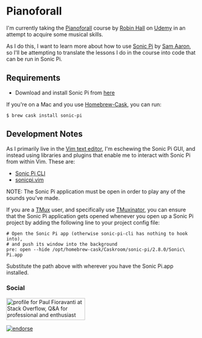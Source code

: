 # Pianoforall

I'm currently taking the [Pianoforall](https://www.udemy.com/pianoforall-incredible-new-way-to-learn-piano-keyboard/)
course by [Robin Hall](https://www.udemy.com/user/robinhall3/) on [Udemy](https://www.udemy.com/) in an attempt to acquire some musical skills.

As I do this, I want to learn more about how to use [Sonic Pi](http://sonic-pi.net/) by [Sam Aaron](https://twitter.com/samaaron), so I'll be attempting
to translate the lessons I do in the course into code that can be run in Sonic Pi.

## Requirements

- Download and install Sonic Pi from [here](http://sonic-pi.net/)

If you're on a Mac and you use [Homebrew-Cask](https://github.com/caskroom/homebrew-cask), you can run:

    $ brew cask install sonic-pi

## Development Notes

As I primarily live in the [Vim text editor](http://www.vim.org/), I'm eschewing the Sonic Pi GUI, and instead using libraries and plugins that enable me to interact with Sonic Pi from within Vim.  These are:

- [Sonic Pi CLI](https://github.com/Widdershin/sonic-pi-cli)
- [sonicpi.vim](https://github.com/dermusikman/sonicpi.vim)

NOTE: The Sonic Pi application must be open in order to play any of the sounds you've made.

If you are a [TMux](https://tmux.github.io/) user, and specifically use [TMuxinator](https://github.com/tmuxinator/tmuxinator), you can ensure that the Sonic Pi application gets opened whenever you open up a Sonic Pi project by adding the following line to your project config file:

    # Open the Sonic Pi app (otherwise sonic-pi-cli has nothing to hook into),
    # and push its window into the background
    pre: open --hide /opt/homebrew-cask/Caskroom/sonic-pi/2.8.0/Sonic\ Pi.app

Substitute the path above with wherever you have the Sonic Pi.app installed.

### Social

<a href="http://stackoverflow.com/users/567863/paul-fioravanti">
  <img src="http://stackoverflow.com/users/flair/567863.png" width="208" height="58" alt="profile for Paul Fioravanti at Stack Overflow, Q&amp;A for professional and enthusiast programmers" title="profile for Paul Fioravanti at Stack Overflow, Q&amp;A for professional and enthusiast programmers">
</a>

[![endorse](http://api.coderwall.com/pfioravanti/endorsecount.png)](http://coderwall.com/pfioravanti)
